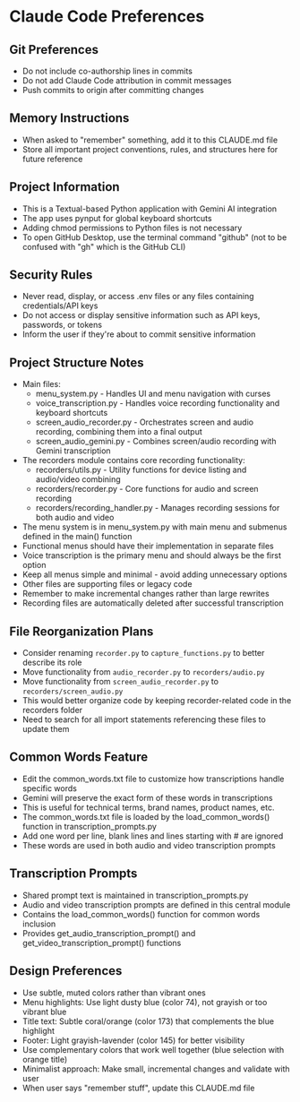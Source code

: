 # Claude Code Preferences

## Git Preferences
- Do not include co-authorship lines in commits
- Do not add Claude Code attribution in commit messages
- Push commits to origin after committing changes

## Memory Instructions
- When asked to "remember" something, add it to this CLAUDE.md file
- Store all important project conventions, rules, and structures here for future reference

## Project Information
- This is a Textual-based Python application with Gemini AI integration
- The app uses pynput for global keyboard shortcuts
- Adding chmod permissions to Python files is not necessary
- To open GitHub Desktop, use the terminal command "github" (not to be confused with "gh" which is the GitHub CLI)

## Security Rules
- Never read, display, or access .env files or any files containing credentials/API keys
- Do not access or display sensitive information such as API keys, passwords, or tokens
- Inform the user if they're about to commit sensitive information

## Project Structure Notes
- Main files:
  - menu_system.py - Handles UI and menu navigation with curses
  - voice_transcription.py - Handles voice recording functionality and keyboard shortcuts
  - screen_audio_recorder.py - Orchestrates screen and audio recording, combining them into a final output
  - screen_audio_gemini.py - Combines screen/audio recording with Gemini transcription
- The recorders module contains core recording functionality:
  - recorders/utils.py - Utility functions for device listing and audio/video combining
  - recorders/recorder.py - Core functions for audio and screen recording
  - recorders/recording_handler.py - Manages recording sessions for both audio and video
- The menu system is in menu_system.py with main menu and submenus defined in the main() function
- Functional menus should have their implementation in separate files
- Voice transcription is the primary menu and should always be the first option
- Keep all menus simple and minimal - avoid adding unnecessary options
- Other files are supporting files or legacy code
- Remember to make incremental changes rather than large rewrites
- Recording files are automatically deleted after successful transcription

## File Reorganization Plans
- Consider renaming `recorder.py` to `capture_functions.py` to better describe its role
- Move functionality from `audio_recorder.py` to `recorders/audio.py` 
- Move functionality from `screen_audio_recorder.py` to `recorders/screen_audio.py`
- This would better organize code by keeping recorder-related code in the recorders folder
- Need to search for all import statements referencing these files to update them

## Common Words Feature
- Edit the common_words.txt file to customize how transcriptions handle specific words
- Gemini will preserve the exact form of these words in transcriptions
- This is useful for technical terms, brand names, product names, etc.
- The common_words.txt file is loaded by the load_common_words() function in transcription_prompts.py
- Add one word per line, blank lines and lines starting with # are ignored
- These words are used in both audio and video transcription prompts

## Transcription Prompts
- Shared prompt text is maintained in transcription_prompts.py
- Audio and video transcription prompts are defined in this central module
- Contains the load_common_words() function for common words inclusion
- Provides get_audio_transcription_prompt() and get_video_transcription_prompt() functions

## Design Preferences
- Use subtle, muted colors rather than vibrant ones
- Menu highlights: Use light dusty blue (color 74), not grayish or too vibrant blue
- Title text: Subtle coral/orange (color 173) that complements the blue highlight
- Footer: Light grayish-lavender (color 145) for better visibility
- Use complementary colors that work well together (blue selection with orange title)
- Minimalist approach: Make small, incremental changes and validate with user
- When user says "remember stuff", update this CLAUDE.md file